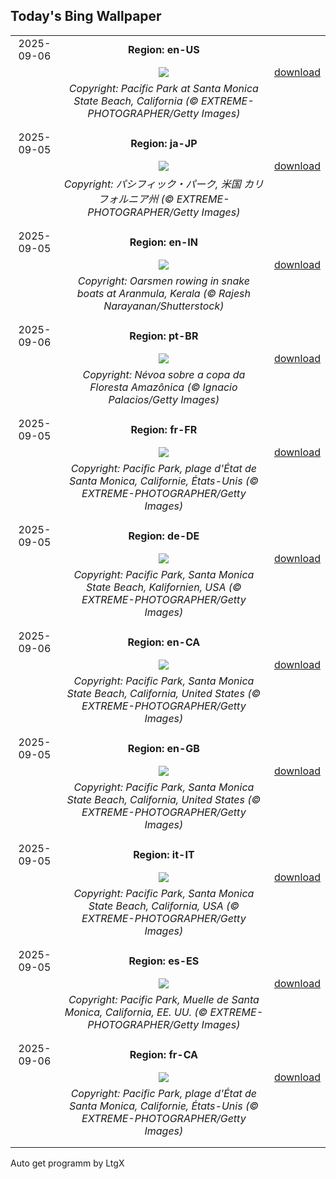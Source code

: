 ## Today's Bing Wallpaper
|      |      |      |
| :----: | :----: | :----: |
|2025-09-06|**Region: en-US**||
||![](https://www.bing.com/th?id=OHR.SunsetPier_EN-US7261804528_UHD.jpg&pid=hp&w=1152&h=648&rs=1&c=4)| [download](https://www.bing.com/th?id=OHR.SunsetPier_EN-US7261804528_UHD.jpg)|
||*Copyright: Pacific Park at Santa Monica State Beach, California (© EXTREME-PHOTOGRAPHER/Getty Images)*
||
|||
|2025-09-05|**Region: ja-JP**||
||![](https://www.bing.com/th?id=OHR.SunsetPier_JA-JP6277978338_UHD.jpg&pid=hp&w=1152&h=648&rs=1&c=4)| [download](https://www.bing.com/th?id=OHR.SunsetPier_JA-JP6277978338_UHD.jpg)|
||*Copyright: パシフィック・パーク, 米国 カリフォルニア州 (© EXTREME-PHOTOGRAPHER/Getty Images)*
||
|||
|2025-09-05|**Region: en-IN**||
||![](https://www.bing.com/th?id=OHR.BoatraceOnam_EN-IN9170886628_UHD.jpg&pid=hp&w=1152&h=648&rs=1&c=4)| [download](https://www.bing.com/th?id=OHR.BoatraceOnam_EN-IN9170886628_UHD.jpg)|
||*Copyright: Oarsmen rowing in snake boats at Aranmula, Kerala (© Rajesh Narayanan/Shutterstock)*
||
|||
|2025-09-06|**Region: pt-BR**||
||![](https://www.bing.com/th?id=OHR.DiaAmazonia_PT-BR5240863340_UHD.jpg&pid=hp&w=1152&h=648&rs=1&c=4)| [download](https://www.bing.com/th?id=OHR.DiaAmazonia_PT-BR5240863340_UHD.jpg)|
||*Copyright: Névoa sobre a copa da Floresta Amazônica (© Ignacio Palacios/Getty Images)*
||
|||
|2025-09-05|**Region: fr-FR**||
||![](https://www.bing.com/th?id=OHR.SunsetPier_FR-FR5498949983_UHD.jpg&pid=hp&w=1152&h=648&rs=1&c=4)| [download](https://www.bing.com/th?id=OHR.SunsetPier_FR-FR5498949983_UHD.jpg)|
||*Copyright: Pacific Park, plage d'État de Santa Monica, Californie, États-Unis (© EXTREME-PHOTOGRAPHER/Getty Images)*
||
|||
|2025-09-05|**Region: de-DE**||
||![](https://www.bing.com/th?id=OHR.SunsetPier_DE-DE1211328081_UHD.jpg&pid=hp&w=1152&h=648&rs=1&c=4)| [download](https://www.bing.com/th?id=OHR.SunsetPier_DE-DE1211328081_UHD.jpg)|
||*Copyright: Pacific Park, Santa Monica State Beach, Kalifornien, USA (© EXTREME-PHOTOGRAPHER/Getty Images)*
||
|||
|2025-09-06|**Region: en-CA**||
||![](https://www.bing.com/th?id=OHR.SunsetPier_EN-CA4630719241_UHD.jpg&pid=hp&w=1152&h=648&rs=1&c=4)| [download](https://www.bing.com/th?id=OHR.SunsetPier_EN-CA4630719241_UHD.jpg)|
||*Copyright: Pacific Park, Santa Monica State Beach, California, United States (© EXTREME-PHOTOGRAPHER/Getty Images)*
||
|||
|2025-09-05|**Region: en-GB**||
||![](https://www.bing.com/th?id=OHR.SunsetPier_EN-GB2472786230_UHD.jpg&pid=hp&w=1152&h=648&rs=1&c=4)| [download](https://www.bing.com/th?id=OHR.SunsetPier_EN-GB2472786230_UHD.jpg)|
||*Copyright: Pacific Park, Santa Monica State Beach, California, United States (© EXTREME-PHOTOGRAPHER/Getty Images)*
||
|||
|2025-09-05|**Region: it-IT**||
||![](https://www.bing.com/th?id=OHR.SunsetPier_IT-IT8926979057_UHD.jpg&pid=hp&w=1152&h=648&rs=1&c=4)| [download](https://www.bing.com/th?id=OHR.SunsetPier_IT-IT8926979057_UHD.jpg)|
||*Copyright: Pacific Park, Santa Monica State Beach, California, USA (© EXTREME-PHOTOGRAPHER/Getty Images)*
||
|||
|2025-09-05|**Region: es-ES**||
||![](https://www.bing.com/th?id=OHR.SunsetPier_ES-ES7586673768_UHD.jpg&pid=hp&w=1152&h=648&rs=1&c=4)| [download](https://www.bing.com/th?id=OHR.SunsetPier_ES-ES7586673768_UHD.jpg)|
||*Copyright: Pacific Park, Muelle de Santa Monica, California, EE. UU. (© EXTREME-PHOTOGRAPHER/Getty Images)*
||
|||
|2025-09-06|**Region: fr-CA**||
||![](https://www.bing.com/th?id=OHR.SunsetPier_FR-CA7066243474_UHD.jpg&pid=hp&w=1152&h=648&rs=1&c=4)| [download](https://www.bing.com/th?id=OHR.SunsetPier_FR-CA7066243474_UHD.jpg)|
||*Copyright: Pacific Park, plage d'État de Santa Monica, Californie, États-Unis (© EXTREME-PHOTOGRAPHER/Getty Images)*
||
|||

Auto get programm by LtgX
